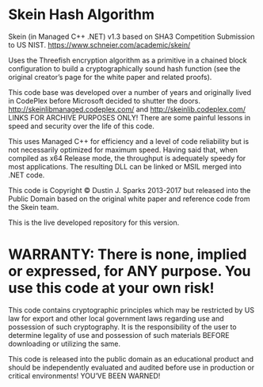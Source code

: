 # Skein Hash Algorithm
Skein (in Managed C++ .NET) v1.3 based on SHA3 Competition Submission to US NIST.
https://www.schneier.com/academic/skein/

Uses the Threefish encryption algorithm as a primitive in a chained block configuration to build a cryptographically sound hash function (see the original creator’s page for the white paper and related proofs).

This code base was developed over a number of years and originally lived in CodePlex before Microsoft decided to shutter the doors.  http://skeinlibmanaged.codeplex.com/ and http://skeinlib.codeplex.com/ LINKS FOR ARCHIVE PURPOSES ONLY!  There are some painful lessons in speed and security over the life of this code.

This uses Managed C++ for efficiency and a level of code reliability but is not necessarily optimized for maximum speed.  Having said that, when compiled as x64 Release mode, the throughput is adequately speedy for most applications.  The resulting DLL can be linked or MSIL merged into .NET code.

This code is Copyright © Dustin J. Sparks 2013-2017 but released into the Public Domain based on the original white paper and reference code from the Skein team. 

This is the live developed repository for this version.

# WARRANTY:  There is none, implied or expressed, for ANY purpose.  You use this code at your own risk!
This code contains cryptographic principles which may be restricted by US law for export and other local government laws regarding use and possession of such cryptography.  It is the responsibility of the user to determine legality of use and possession of such materials BEFORE downloading or utilizing the same.

This code is released into the public domain as an educational product and should be independently evaluated and audited before use in production or critical environments!  YOU’VE BEEN WARNED!

